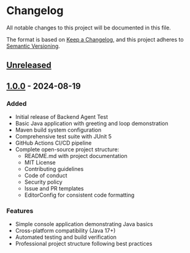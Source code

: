 # Changelog

All notable changes to this project will be documented in this file.

The format is based on [Keep a Changelog](https://keepachangelog.com/en/1.0.0/),
and this project adheres to [Semantic Versioning](https://semver.org/spec/v2.0.0.html).

## [Unreleased]

## [1.0.0] - 2024-08-19

### Added
- Initial release of Backend Agent Test
- Basic Java application with greeting and loop demonstration
- Maven build system configuration
- Comprehensive test suite with JUnit 5
- GitHub Actions CI/CD pipeline
- Complete open-source project structure:
  - README.md with project documentation
  - MIT License
  - Contributing guidelines
  - Code of conduct
  - Security policy
  - Issue and PR templates
  - EditorConfig for consistent code formatting

### Features
- Simple console application demonstrating Java basics
- Cross-platform compatibility (Java 17+)
- Automated testing and build verification
- Professional project structure following best practices

[unreleased]: https://github.com/blackchoey/backend-agent-test/compare/v1.0.0...HEAD
[1.0.0]: https://github.com/blackchoey/backend-agent-test/releases/tag/v1.0.0